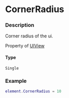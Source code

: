 # CornerRadius

### Description

Corner radius of the ui.

Property of [UIView](/classes/UIView/)

#### Type

`Single`

### Example

```lua
element.CornerRadius = 10
```
